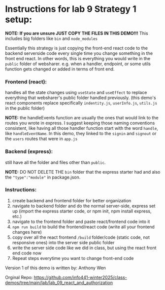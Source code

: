 # Instructions for lab 9 Strategy 1 setup:

**NOTE: If you are unsure JUST COPY THE FILES IN THIS DEMO!!!** This includes big folders like `bin` and `node_modules`

Essentially this strategy is just copying the front-end react code to the backend serverside code every single time you change something in the front end react. In other words, this is everything you would write in the `public` folder of websharer. e.g. when a handler, endpoint, or some utils function gets changed or added in terms of front end.

### Frontend (react):

handles all the state changes using `useState` and `useEffect` to replace everything that websharer's public folder handled previously. (this demo's react components replace specifically `indentity.js`, `userInfo.js`, `utils.js` in the public folder)

**NOTE:** the handleEvents function are usually the ones that would link to the routes you wrote in express. I suggest keeping those naming conventions consistent, like having all those handler function start with the word `handle`, like `handleEventName`. In this demo, they linked to the `signin` and `signout` or the `users` routes that were in `app.js`

### Backend (express):

still have all the folder and files other than `public`.

**NOTE:** DO NOT DELETE THE `bin` folder that the express starter had and also the `"type":"module"` in package.json.

### Instructions:

1. create backend and frontend folder for better organization
2. navigate to backend folder and do the normal server-side, express set up (import the express starter code, or npm init, npm install express, etc.)
3. navigate to the frontend folder and paste react/frontend code into it
4. `npm run build` to build the frontend/react code (write all your frontend changes here)
5. copy over all the react frontend `/build` folder/code (static code, not responsive ones) into the server side public folder
6. write the server side code like we did in class, but using the react front end code now
7. Repeat steps everytime you want to change front-end code

Version 1 of this demo is written by: Anthony Wen

Orginal Repo: https://github.com/info441-winter2025/class-demos/tree/main/lab/lab_09_react_and_authorization
